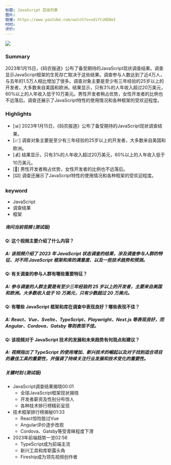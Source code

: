 ```yaml
---
标题: JavaScript 层级列表
图片: 
链接: https://www.youtube.com/watch?v=vdiYtiKD8eI
时时: 
评价:
---
```

![](Pasted%20image%2020240224154819.png)


### Summary

2023年1月15日，《码农报道》公布了备受期待的JavaScript现状调查结果。调查显示JavaScript框架的生死存亡取决于这些结果。调查参与人数达到了近4万人，与去年的1.5万人相比增加了很多。调查对象主要是至少有三年经验的25岁以上的开发者，大多数来自美国和欧洲。结果显示，只有3%的人年收入超过20万美元，60%以上的人年收入低于10万美元。男性开发者稍占优势，女性开发者的比例也不远落后。调查还展示了JavaScript特性的使用情况和各种框架的受欢迎程度。

### Highlights

- [📊] 2023年1月15日，《码农报道》公布了备受期待的JavaScript现状调查结果。
- [📈] 调查对象主要是至少有三年经验的25岁以上的开发者，大多数来自美国和欧洲。
- [💰] 结果显示，只有3%的人年收入超过20万美元，60%以上的人年收入低于10万美元。
- [🚻] 男性开发者稍占优势，女性开发者的比例也不远落后。
- [⌨️] 调查还展示了JavaScript特性的使用情况和各种框架的受欢迎程度。

### keyword

- JavaScript
- 调查结果
- 框架

##### 询问当前视频 (测试版)

#### Q: 这个视频主要介绍了什么内容？

##### A: 该视频介绍了 2023 年 JavaScript 状态调查的结果，涉及调查参与人群的特征、对不同 JavaScript 框架和库的满意度、以及一些技术趋势和预测。

#### Q: 有关调查的参与人群有哪些重要特征？

##### A: 参与调查的人群主要是有至少三年经验的 25 岁以上的开发者，主要来自美国和欧洲。大多数收入低于 10 万美元，只有少数超过 20 万美元。

#### Q: 有哪些 JavaScript 框架和库在调查中表现良好？哪些表现不佳？

##### A: React、Vue、Svelte、TypeScript、Playwright、Next.js 等表现良好，而 Angular、Cordova、Gatsby 等则表现不佳。

#### Q: 该视频对于 JavaScript 技术的发展和未来趋势有何观点和建议？

##### A: 视频指出了 TypeScript 的使用增加、新兴技术的崛起以及对于找到适合项目的最佳工具的重要性，并强调了持续关注行业发展和技术变化的重要性。

##### 关键时刻 (测试版)

- JavaScript调查结果揭晓00:01
    - 全球JavaScript框架现状揭晓
    - 开发者薪资及性别分布惊人
    - 各种技术排行榜精彩呈现
- 技术框架排行榜揭秘01:33
    - React惊险胜过Vue
    - Angular评价逐步改观
    - Cordova、Gatsby等受青睐程度下滑
- 2023年前端趋势一览02:56
    - TypeScript成为前端主流
    - 新兴工具和库崭露头角
    - Fireship成为领先视频创作者